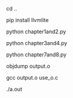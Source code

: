 cd ..

pip install llvmlite

python chapter1and2.py

python chapter3and4.py

python chapter7and8.py

objdump output.o

gcc output.o use_o.c

./a.out